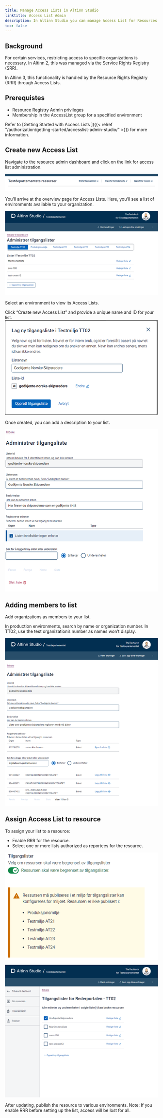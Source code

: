 ```yaml
---
title: Manage Access Lists in Altinn Studio
linktitle: Access List Admin
description: In Altinn Studio you can manage Access List for Resources in Altinn Resource Registry.
toc: false
---
```


## Background

For certain services, restricting access to specific organizations is necessary. In Altinn 2, this was managed via the Service Rights Registry (SRR).

In Altinn 3, this functionality is handled by the Resource Rights Registry (RRR) through Access Lists.

## Prerequistes

- Resource Registry Admin privileges
- Membership in the AccessList group for a specified environment

Refer to [Getting Started with Access Lists ]({{< relref "/authorization/getting-started/accesslist-admin-studio/" >}}) for more information.

## Create new Access List

Navigate to the resource admin dashboard and click on the link for access list administration.

![Access Lists](accesslist_0.png)

You’ll arrive at the overview page for Access Lists. Here, you’ll see a list of environments available to your organization.

![Access Lists](accesslist_1.png)

Select an environment to view its Access Lists.

Click “Create new Access List” and provide a unique name and ID for your list.
![Access Lists](accesslist_1a.png)

Once created, you can add a description to your list.

![Access Lists](accesslist_2.png)

## Adding members to list

Add organizations as members to your list.

In production environments, search by name or organization number. In TT02, use the test organization’s number as names won’t display.

![Access Lists](accesslist_3.png)

## Assign Access List to resource

To assign your list to a resource:

- Enable RRR for the resource.
- Select one or more lists authorized as reportees for the resource.

![Access Lists](accesslist_5.png)

![Access Lists](accesslist_4.png)

After updating, publish the resource to various environments. Note: If you enable RRR before setting up the list, access will be lost for all.

